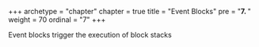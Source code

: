 +++
archetype = "chapter"
chapter = true
title = "Event Blocks"
pre = "<b>7. </b>"
weight = 70
ordinal = "7"
+++

Event blocks trigger the execution of block stacks